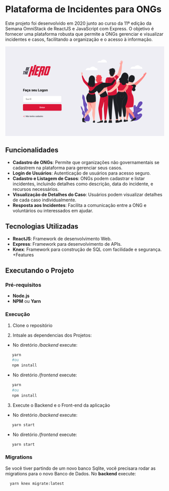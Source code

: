 # Plataforma de Incidentes para ONGs

Este projeto foi desenvolvido em 2020 junto ao curso da 11ª edição da Semana OmniStack de ReactJS e JavaScript com Express. O objetivo é fornecer uma plataforma robusta que permite a ONGs gerenciar e visualizar incidentes e casos, facilitando a organização e o acesso à informação.

<p align="center">
  <img src="./docs/tela_inicial.png" alt="Tela Principal">
</p>

## Funcionalidades

- **Cadastro de ONGs**: Permite que organizações não governamentais se cadastrem na plataforma para gerenciar seus casos.
- **Login de Usuários**: Autenticação de usuários para acesso seguro.
- **Cadastro e Listagem de Casos**: ONGs podem cadastrar e listar incidentes, incluindo detalhes como descrição, data do incidente, e recursos necessários.
- **Visualização de Detalhes do Caso**: Usuários podem visualizar detalhes de cada caso individualmente.
- **Resposta aos Incidentes**: Facilita a comunicação entre a ONG e voluntários ou interessados em ajudar.

## Tecnologias Utilizadas

- **ReactJS**: Framework de desenvolvimento Web.
- **Express**: Framework para desenvolvimento de APIs.
- **Knex**: Framework para construção de SQL com facilidade e segurança. +Features

## Executando o Projeto

### Pré-requisitos

- **Node.js**
- **NPM** ou **Yarn**

### Execução

1. Clone o repositório

2. Intsale as dependencias dos Projetos:

- No diretório _/backend_ execute:

```bash
   yarn
   #ou
   npm install
```

- No diretório _/frontend_ execute:

```bash
   yarn
   #ou
   npm install
```

3. Execute o Backend e o Front-end da aplicação

- No diretório _/backend_ execute:

```bash
   yarn start
```

- No diretório _/frontend_ execute:

```bash
   yarn start
```

### Migrations

Se você tiver partindo de um novo banco Sqlite, você precisara rodar as migrations para o novo Banco de Dados. No **backend** execute:

```bash
  yarn knex migrate:latest
```

